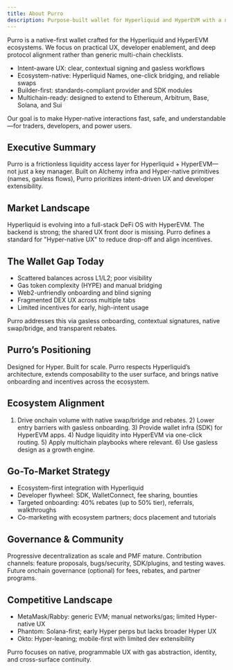 ```yaml
---
title: About Purro
description: Purpose-built wallet for Hyperliquid and HyperEVM with a native-first UX.
---
```


Purro is a native-first wallet crafted for the Hyperliquid and HyperEVM ecosystems. We focus on practical UX, developer enablement, and deep protocol alignment rather than generic multi-chain checklists.

- Intent-aware UX: clear, contextual signing and gasless workflows
- Ecosystem-native: Hyperliquid Names, one-click bridging, and reliable swaps
- Builder-first: standards-compliant provider and SDK modules
- Multichain-ready: designed to extend to Ethereum, Arbitrum, Base, Solana, and Sui

Our goal is to make Hyper-native interactions fast, safe, and understandable—for traders, developers, and power users.

## Executive Summary
Purro is a frictionless liquidity access layer for Hyperliquid + HyperEVM—not just a key manager. Built on Alchemy infra and Hyper-native primitives (names, gasless flows), Purro prioritizes intent-driven UX and developer extensibility.

## Market Landscape
Hyperliquid is evolving into a full-stack DeFi OS with HyperEVM. The backend is strong; the shared UX front door is missing. Purro defines a standard for "Hyper-native UX" to reduce drop-off and align incentives.

## The Wallet Gap Today
- Scattered balances across L1/L2; poor visibility
- Gas token complexity (HYPE) and manual bridging
- Web2-unfriendly onboarding and blind signing
- Fragmented DEX UX across multiple tabs
- Limited incentives for early, high-intent usage

Purro addresses this via gasless onboarding, contextual signatures, native swap/bridge, and transparent rebates.

## Purro’s Positioning
Designed for Hyper. Built for scale. Purro respects Hyperliquid’s architecture, extends composability to the user surface, and brings native onboarding and incentives across the ecosystem.

## Ecosystem Alignment
1) Drive onchain volume with native swap/bridge and rebates. 2) Lower entry barriers with gasless onboarding. 3) Provide wallet infra (SDK) for HyperEVM apps. 4) Nudge liquidity into HyperEVM via one-click routing. 5) Apply multichain playbooks where relevant. 6) Use gasless design as a growth engine.

## Go-To-Market Strategy
- Ecosystem-first integration with Hyperliquid
- Developer flywheel: SDK, WalletConnect, fee sharing, bounties
- Targeted onboarding: 40% rebates (up to 50% tier), referrals, walkthroughs
- Co-marketing with ecosystem partners; docs placement and tutorials

## Governance & Community
Progressive decentralization as scale and PMF mature. Contribution channels: feature proposals, bugs/security, SDK/plugins, and testing waves. Future onchain governance (optional) for fees, rebates, and partner programs.

## Competitive Landscape
- MetaMask/Rabby: generic EVM; manual networks/gas; limited Hyper-native UX
- Phantom: Solana-first; early Hyper perps but lacks broader Hyper UX
- Okto: Hyper-leaning; mobile-first with limited dev extensibility

Purro focuses on native, programmable UX with gas abstraction, identity, and cross-surface continuity. 